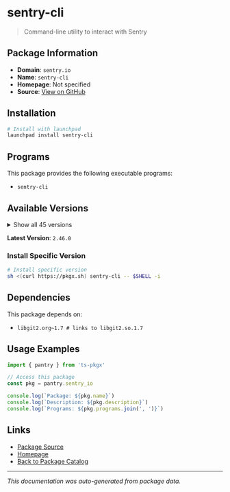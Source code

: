 # sentry-cli

> Command-line utility to interact with Sentry

## Package Information

- **Domain**: `sentry.io`
- **Name**: `sentry-cli`
- **Homepage**: Not specified
- **Source**: [View on GitHub](https://github.com/pkgxdev/pantry/tree/main/projects/sentry.io/package.yml)

## Installation

```bash
# Install with launchpad
launchpad install sentry-cli
```

## Programs

This package provides the following executable programs:

- `sentry-cli`

## Available Versions

<details>
<summary>Show all 45 versions</summary>

- `2.46.0`, `2.45.0`, `2.44.0`, `2.43.1`, `2.43.0`
- `2.42.5`, `2.42.4`, `2.42.3`, `2.42.2`, `2.42.1`
- `2.42.0`, `2.41.1`, `2.41.0`, `2.40.0`, `2.39.1`
- `2.39.0`, `2.38.2`, `2.38.1`, `2.38.0`, `2.37.0`
- `2.36.6`, `2.36.5`, `2.36.4`, `2.36.3`, `2.36.2`
- `2.36.1`, `2.36.0`, `2.35.0`, `2.34.1`, `2.34.0`
- `2.33.1`, `2.33.0`, `2.32.2`, `2.32.1`, `2.32.0`
- `2.31.2`, `2.31.1`, `2.31.0`, `2.30.5`, `2.30.4`
- `2.30.3`, `2.30.2`, `2.30.1`, `2.30.0`, `2.29.1`

</details>

**Latest Version**: `2.46.0`

### Install Specific Version

```bash
# Install specific version
sh <(curl https://pkgx.sh) sentry-cli -- $SHELL -i
```

## Dependencies

This package depends on:

- `libgit2.org~1.7 # links to libgit2.so.1.7`

## Usage Examples

```typescript
import { pantry } from 'ts-pkgx'

// Access this package
const pkg = pantry.sentry_io

console.log(`Package: ${pkg.name}`)
console.log(`Description: ${pkg.description}`)
console.log(`Programs: ${pkg.programs.join(', ')}`)
```

## Links

- [Package Source](https://github.com/pkgxdev/pantry/tree/main/projects/sentry.io/package.yml)
- [Homepage](#)
- [Back to Package Catalog](../package-catalog.md)

---

*This documentation was auto-generated from package data.*

